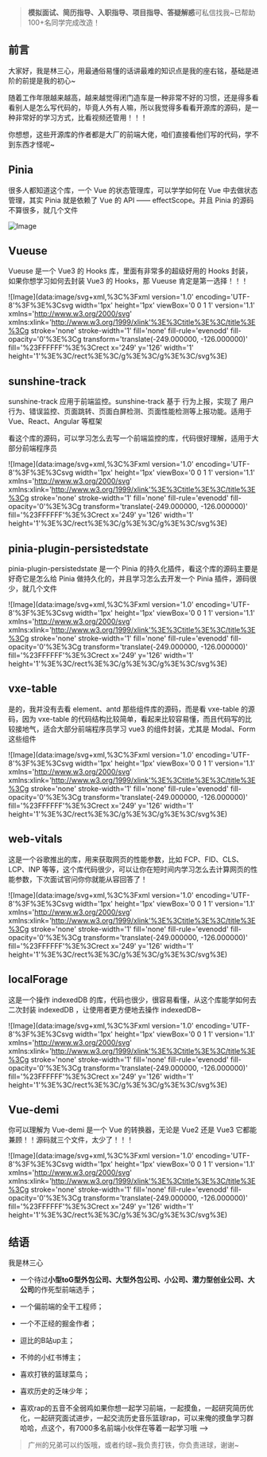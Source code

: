 > **模拟面试、简历指导、入职指导、项目指导、答疑解惑**可私信找我~已帮助100+名同学完成改造！

## 前言

  

大家好，我是林三心，用最通俗易懂的话讲最难的知识点是我的座右铭，基础是进阶的前提是我的初心~

随着工作年限越来越高，越来越觉得闭门造车是一种非常不好的习惯，还是得多看看别人是怎么写代码的，毕竟人外有人嘛，所以我觉得多看看开源库的源码，是一种非常好的学习方式，比看视频还管用！！！

你想想，这些开源库的作者都是大厂的前端大佬，咱们直接看他们写的代码，学不到东西才怪呢~

## Pinia

很多人都知道这个库，一个 Vue 的状态管理库，可以学学如何在 Vue 中去做状态管理，其实 Pinia 就是依赖了 Vue 的 API —— effectScope。并且 Pinia 的源码不算很多，就几个文件

![Image](https://mmbiz.qpic.cn/mmbiz_png/TZL4BdZpLdiauRRMOn2cLUpt0q2dt2YdVrCiaQicwQ2aORw1vqk5Kfm5ctuCsfDqv7pSBsETfcHfhvccSu72qq6MQ/640?wx_fmt=png&from=appmsg&tp=webp&wxfrom=5&wx_lazy=1&wx_co=1)

## Vueuse

Vueuse 是一个 Vue3 的 Hooks 库，里面有非常多的超级好用的 Hooks 封装，如果你想学习如何去封装 Vue3 的 Hooks，那 Vueuse 肯定是第一选择！！！

![Image](data:image/svg+xml,%3C%3Fxml version='1.0' encoding='UTF-8'%3F%3E%3Csvg width='1px' height='1px' viewBox='0 0 1 1' version='1.1' xmlns='http://www.w3.org/2000/svg' xmlns:xlink='http://www.w3.org/1999/xlink'%3E%3Ctitle%3E%3C/title%3E%3Cg stroke='none' stroke-width='1' fill='none' fill-rule='evenodd' fill-opacity='0'%3E%3Cg transform='translate(-249.000000, -126.000000)' fill='%23FFFFFF'%3E%3Crect x='249' y='126' width='1' height='1'%3E%3C/rect%3E%3C/g%3E%3C/g%3E%3C/svg%3E)

## sunshine-track

sunshine-track 应用于前端监控。sunshine-track 基于 行为上报，实现了 用户行为、错误监控、页面跳转、页面白屏检测、页面性能检测等上报功能。适用于 Vue、React、Angular 等框架

看这个库的源码，可以学习怎么去写一个前端监控的库，代码很好理解，适用于大部分前端程序员

![Image](data:image/svg+xml,%3C%3Fxml version='1.0' encoding='UTF-8'%3F%3E%3Csvg width='1px' height='1px' viewBox='0 0 1 1' version='1.1' xmlns='http://www.w3.org/2000/svg' xmlns:xlink='http://www.w3.org/1999/xlink'%3E%3Ctitle%3E%3C/title%3E%3Cg stroke='none' stroke-width='1' fill='none' fill-rule='evenodd' fill-opacity='0'%3E%3Cg transform='translate(-249.000000, -126.000000)' fill='%23FFFFFF'%3E%3Crect x='249' y='126' width='1' height='1'%3E%3C/rect%3E%3C/g%3E%3C/g%3E%3C/svg%3E)

## pinia-plugin-persistedstate

pinia-plugin-persistedstate 是一个 Pinia 的持久化插件，看这个库的源码主要是好奇它是怎么给 Pinia 做持久化的，并且学习怎么去开发一个 Pinia 插件，源码很少，就几个文件

![Image](data:image/svg+xml,%3C%3Fxml version='1.0' encoding='UTF-8'%3F%3E%3Csvg width='1px' height='1px' viewBox='0 0 1 1' version='1.1' xmlns='http://www.w3.org/2000/svg' xmlns:xlink='http://www.w3.org/1999/xlink'%3E%3Ctitle%3E%3C/title%3E%3Cg stroke='none' stroke-width='1' fill='none' fill-rule='evenodd' fill-opacity='0'%3E%3Cg transform='translate(-249.000000, -126.000000)' fill='%23FFFFFF'%3E%3Crect x='249' y='126' width='1' height='1'%3E%3C/rect%3E%3C/g%3E%3C/g%3E%3C/svg%3E)

## vxe-table

是的，我并没有去看 element、antd 那些组件库的源码，而是看 vxe-table 的源码，因为 vxe-table 的代码结构比较简单，看起来比较容易懂，而且代码写的比较接地气，适合大部分前端程序员学习 vue3 的组件封装，尤其是 Modal、Form 这些组件

![Image](data:image/svg+xml,%3C%3Fxml version='1.0' encoding='UTF-8'%3F%3E%3Csvg width='1px' height='1px' viewBox='0 0 1 1' version='1.1' xmlns='http://www.w3.org/2000/svg' xmlns:xlink='http://www.w3.org/1999/xlink'%3E%3Ctitle%3E%3C/title%3E%3Cg stroke='none' stroke-width='1' fill='none' fill-rule='evenodd' fill-opacity='0'%3E%3Cg transform='translate(-249.000000, -126.000000)' fill='%23FFFFFF'%3E%3Crect x='249' y='126' width='1' height='1'%3E%3C/rect%3E%3C/g%3E%3C/g%3E%3C/svg%3E)

## web-vitals

这是一个谷歌推出的库，用来获取网页的性能参数，比如 FCP、FID、CLS、LCP、INP 等等，这个库代码很少，可以让你在短时间内学习怎么去计算网页的性能参数，下次面试官问你你就能从容回答了！

![Image](data:image/svg+xml,%3C%3Fxml version='1.0' encoding='UTF-8'%3F%3E%3Csvg width='1px' height='1px' viewBox='0 0 1 1' version='1.1' xmlns='http://www.w3.org/2000/svg' xmlns:xlink='http://www.w3.org/1999/xlink'%3E%3Ctitle%3E%3C/title%3E%3Cg stroke='none' stroke-width='1' fill='none' fill-rule='evenodd' fill-opacity='0'%3E%3Cg transform='translate(-249.000000, -126.000000)' fill='%23FFFFFF'%3E%3Crect x='249' y='126' width='1' height='1'%3E%3C/rect%3E%3C/g%3E%3C/g%3E%3C/svg%3E)

## localForage

这是一个操作 indexedDB 的库，代码也很少，很容易看懂，从这个库能学如何去二次封装 indexedDB ，让使用者更方便地去操作 indexedDB~

![Image](data:image/svg+xml,%3C%3Fxml version='1.0' encoding='UTF-8'%3F%3E%3Csvg width='1px' height='1px' viewBox='0 0 1 1' version='1.1' xmlns='http://www.w3.org/2000/svg' xmlns:xlink='http://www.w3.org/1999/xlink'%3E%3Ctitle%3E%3C/title%3E%3Cg stroke='none' stroke-width='1' fill='none' fill-rule='evenodd' fill-opacity='0'%3E%3Cg transform='translate(-249.000000, -126.000000)' fill='%23FFFFFF'%3E%3Crect x='249' y='126' width='1' height='1'%3E%3C/rect%3E%3C/g%3E%3C/g%3E%3C/svg%3E)

## Vue-demi

你可以理解为 Vue-demi 是一个 Vue 的转换器，无论是 Vue2 还是 Vue3 它都能兼顾！！源码就三个文件，太少了！！！

![Image](data:image/svg+xml,%3C%3Fxml version='1.0' encoding='UTF-8'%3F%3E%3Csvg width='1px' height='1px' viewBox='0 0 1 1' version='1.1' xmlns='http://www.w3.org/2000/svg' xmlns:xlink='http://www.w3.org/1999/xlink'%3E%3Ctitle%3E%3C/title%3E%3Cg stroke='none' stroke-width='1' fill='none' fill-rule='evenodd' fill-opacity='0'%3E%3Cg transform='translate(-249.000000, -126.000000)' fill='%23FFFFFF'%3E%3Crect x='249' y='126' width='1' height='1'%3E%3C/rect%3E%3C/g%3E%3C/g%3E%3C/svg%3E)

## 结语

我是林三心

-   一个待过**小型toG型外包公司、大型外包公司、小公司、潜力型创业公司、大公司**的作死型前端选手；
    
-   一个偏前端的全干工程师；
    
-   一个不正经的掘金作者；
    
-   逗比的B站up主；
    
-   不帅的小红书博主；
    
-   喜欢打铁的篮球菜鸟；
    
-   喜欢历史的乏味少年；
    
-   喜欢rap的五音不全弱鸡如果你想一起学习前端，一起摸鱼，一起研究简历优化，一起研究面试进步，一起交流历史音乐篮球rap，可以来俺的摸鱼学习群哈哈，点这个，有7000多名前端小伙伴在等着一起学习哦 --> 
    

> 广州的兄弟可以约饭哦，或者约球~我负责打铁，你负责进球，谢谢~